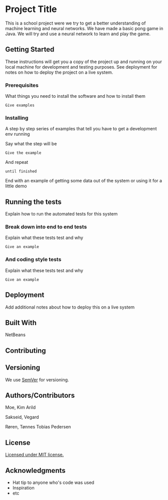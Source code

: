# Project Title

This is a school project were we try to get a better understanding of machine learning and neural networks.
We have made a basic pong game in Java. We will try and use a neural network to learn and play the game.

## Getting Started

These instructions will get you a copy of the project up and running on your local machine for development and testing purposes. See deployment for notes on how to deploy the project on a live system.

### Prerequisites

What things you need to install the software and how to install them

```
Give examples
```

### Installing

A step by step series of examples that tell you have to get a development env running

Say what the step will be

```
Give the example
```

And repeat

```
until finished
```

End with an example of getting some data out of the system or using it for a little demo

## Running the tests

Explain how to run the automated tests for this system

### Break down into end to end tests

Explain what these tests test and why

```
Give an example
```

### And coding style tests

Explain what these tests test and why

```
Give an example
```

## Deployment

Add additional notes about how to deploy this on a live system

## Built With

NetBeans

## Contributing



## Versioning

We use [SemVer](http://semver.org/) for versioning. 

## Authors/Contributors

Moe, Kim Arild

Sakseid, Vegard

Røren, Tønnes Tobias Pedersen

## License

[Licensed under MIT license.](https://github.com/KimMoe/IS-213-Gruppe1/blob/master/LICENSE)

## Acknowledgments

* Hat tip to anyone who's code was used
* Inspiration
* etc
